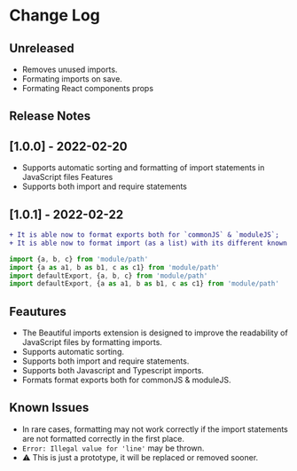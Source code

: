 # Change Log

## Unreleased

- Removes unused imports.
- Formating imports on save.
- Formating React components props

## Release Notes

## [1.0.0] - 2022-02-20

- Supports automatic sorting and formatting of import statements in JavaScript files
Features
- Supports both import and require statements

## [1.0.1] - 2022-02-22

```diff
+ It is able now to format exports both for `commonJS` & `moduleJS`;
+ It is able now to format import (as a list) with its different known ways as follows 
```

```typescript
import {a, b, c} from 'module/path'
import {a as a1, b as b1, c as c1} from 'module/path'
import defaultExport, {a, b, c} from 'module/path'
import defaultExport, {a as a1, b as b1, c as c1} from 'module/path'
```

## Feautures

- The Beautiful imports extension is designed to improve the readability of JavaScript files by formatting imports.
- Supports automatic sorting.
- Supports both import and require statements.
- Supports both Javascript and Typescript imports.
- Formats format exports both for commonJS & moduleJS.

## Known Issues

- In rare cases, formatting may not work correctly if the import statements are not formatted correctly in the first place.
- `Error: Illegal value for 'line'` may be thrown.
- ⚠️ This is  just a prototype, it will be replaced or removed sooner.
